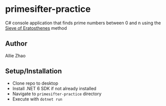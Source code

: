 # primesifter-practice
C# console application that finds prime numbers between 0 and n using the 
[Sieve of Eratosthenes](https://en.wikipedia.org/wiki/Sieve_of_Eratosthenes) 
method

## Author
Allie Zhao

## Setup/Installation
- Clone repo to desktop
- Install .NET 6 SDK if not already installed
- Navigate to `primesifter-practice` directory
- Execute with `dotnet run`


